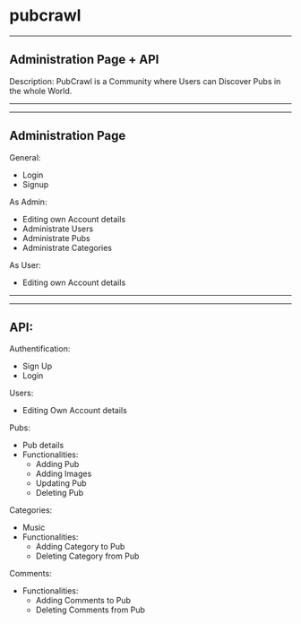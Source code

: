 # pubcrawl

--------------------------
Administration Page + API
--------------------------

Description: PubCrawl is a Community where Users can Discover Pubs in the whole World. 
_________________________________________

----------------------
Administration Page
----------------------

General:
- Login
- Signup

As Admin:
- Editing own Account details
- Administrate Users
- Administrate Pubs
- Administrate Categories

As User:
- Editing own Account details

__________________________________________

----------------------
API:
----------------------

Authentification: 
- Sign Up
- Login

Users:
- Editing Own Account details

Pubs:
- Pub details
- Functionalities:
  - Adding Pub
  - Adding Images
  - Updating Pub
  - Deleting Pub

Categories:
- Music
- Functionalities:
  - Adding Category to Pub
  - Deleting Category from Pub

Comments:
- Functionalities:
  - Adding Comments to Pub
  - Deleting Comments from Pub

